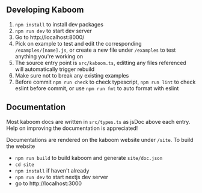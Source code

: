 ## Developing Kaboom

1. `npm install` to install dev packages
1. `npm run dev` to start dev server
1. Go to http://localhost:8000/
1. Pick on example to test and edit the corresponding `/examples/[name].js`, or create a new file under `/examples` to test anything you're working on
1. The source entry point is `src/kaboom.ts`, editting any files referenced will automatically trigger rebuild
1. Make sure not to break any existing examples
1. Before commit `npm run check` to check typescript, `npm run lint` to check eslint before commit, or use `npm run fmt` to auto format with eslint

## Documentation

Most kaboom docs are written in `src/types.ts` as jsDoc above each entry. Help on improving the documentation is appreciated!

Documentations are rendered on the kaboom website under `/site`. To build the website

- `npm run build` to build kaboom and generate `site/doc.json`
- `cd site`
- `npm install` if haven't already
- `npm run dev` to start nextjs dev server
- go to http://localhost:3000

